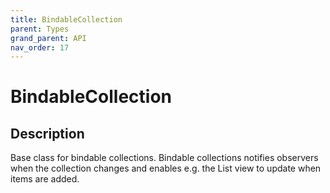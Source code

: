 ```yaml
---
title: BindableCollection
parent: Types
grand_parent: API
nav_order: 17
---
```


# BindableCollection

## Description

Base class for bindable collections. Bindable collections notifies observers when the collection changes and enables e.g. the List view to update when items are added.
